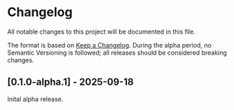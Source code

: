 # Changelog

All notable changes to this project will be documented in this file.

The format is based on [Keep a Changelog](https://keepachangelog.com/en/1.1.0/).
During the alpha period, no Semantic Versioning is followed; all releases should
be considered breaking changes.

## [0.1.0-alpha.1] - 2025-09-18

Inital alpha release.
